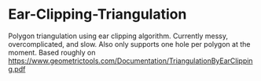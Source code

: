 # Ear-Clipping-Triangulation

Polygon triangulation using ear clipping algorithm.
Currently messy, overcomplicated, and slow. Also only supports one hole per polygon at the moment.
Based roughly on https://www.geometrictools.com/Documentation/TriangulationByEarClipping.pdf
